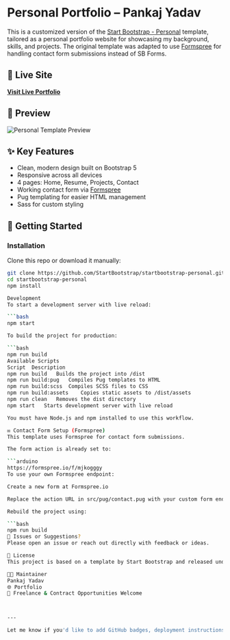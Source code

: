 # Personal Portfolio – Pankaj Yadav

This is a customized version of the [Start Bootstrap - Personal](https://startbootstrap.com/template/personal/) template, tailored as a personal portfolio website for showcasing my background, skills, and projects. The original template was adapted to use [Formspree](https://formspree.io/) for handling contact form submissions instead of SB Forms.

## 🔗 Live Site

**[Visit Live Portfolio](https://startbootstrap.github.io/startbootstrap-personal/)**

## 📸 Preview

![Personal Template Preview](https://assets.startbootstrap.com/img/screenshots/themes/personal.png)

## ✨ Key Features

- Clean, modern design built on Bootstrap 5  
- Responsive across all devices  
- 4 pages: Home, Resume, Projects, Contact  
- Working contact form via [Formspree](https://formspree.io/f/mjkogggy)  
- Pug templating for easier HTML management  
- Sass for custom styling  

## 🚀 Getting Started

### Installation

Clone this repo or download it manually:

```bash
git clone https://github.com/StartBootstrap/startbootstrap-personal.git
cd startbootstrap-personal
npm install

Development
To start a development server with live reload:

```bash
npm start

To build the project for production:

```bash
npm run build
Available Scripts
Script	Description
npm run build	Builds the project into /dist
npm run build:pug	Compiles Pug templates to HTML
npm run build:scss	Compiles SCSS files to CSS
npm run build:assets	Copies static assets to /dist/assets
npm run clean	Removes the dist directory
npm start	Starts development server with live reload

You must have Node.js and npm installed to use this workflow.

✉️ Contact Form Setup (Formspree)
This template uses Formspree for contact form submissions.

The form action is already set to:

```arduino
https://formspree.io/f/mjkogggy
To use your own Formspree endpoint:

Create a new form at Formspree.io

Replace the action URL in src/pug/contact.pug with your custom form endpoint.

Rebuild the project using:

```bash
npm run build
🐞 Issues or Suggestions?
Please open an issue or reach out directly with feedback or ideas.

📝 License
This project is based on a template by Start Bootstrap and released under the MIT License.

👨‍💻 Maintainer
Pankaj Yadav
🌐 Portfolio
💼 Freelance & Contract Opportunities Welcome



---

Let me know if you'd like to add GitHub badges, deployment instructions, or social media links to this file.

